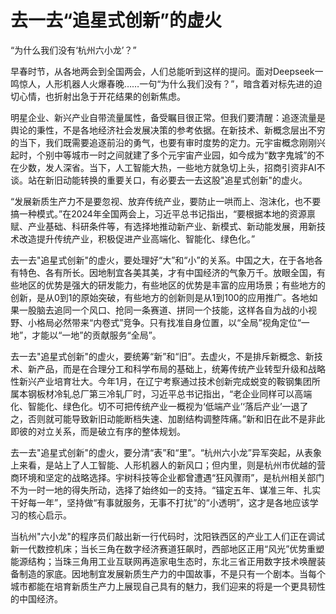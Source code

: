 # 去一去“追星式创新”的虚火

“为什么我们没有‘杭州六小龙’？”

早春时节，从各地两会到全国两会，人们总能听到这样的提问。面对Deepseek一鸣惊人，人形机器人火爆春晚……一句“为什么我们没有？”，暗含着对标先进的迫切心情，也折射出急于开花结果的创新焦虑。

明星企业、新兴产业自带流量属性，备受瞩目很正常。但我们要清醒：追逐流量是舆论的秉性，不是各地经济社会发展决策的参考依据。在新技术、新概念层出不穷的当下，我们既需要追逐前沿的勇气，也要有审时度势的定力。元宇宙概念刚刚兴起时，个别中等城市一时之间就建了多个元宇宙产业园，如今成为“数字鬼城”的不在少数，发人深省。当下，人工智能大热，一些地方就急切上头，招商引资非AI不谈。站在新旧动能转换的重要关口，有必要去一去这股"追星式创新"的虚火。

“发展新质生产力不是要忽视、放弃传统产业，要防止一哄而上、泡沫化，也不要搞一种模式。”在2024年全国两会上，习近平总书记指出，“要根据本地的资源禀赋、产业基础、科研条件等，有选择地推动新产业、新模式、新动能发展，用新技术改造提升传统产业，积极促进产业高端化、智能化、绿色化。”

去一去"追星式创新"的虚火，要处理好“大”和“小”的关系。中国之大，在于各地各有特色、各有所长。因地制宜各美其美，才有中国经济的气象万千。放眼全国，有些地区的优势是强大的研发能力，有些地区的优势是丰富的应用场景；有些地方的创新，是从0到1的原始突破，有些地方的创新则是从1到100的应用推广。各地如果一股脑去追同一个风口、抢同一条赛道、拼同一个技能，这样各自为战的小视野、小格局必然带来“内卷式”竞争。只有找准自身位置，以“全局”视角定位“一地”，才能以“一地”的贡献服务“全局”。

去一去"追星式创新"的虚火，要统筹“新”和“旧”。去虚火，不是排斥新概念、新技术、新产品，而是在合理分工和科学布局的基础上，统筹传统产业转型升级和战略性新兴产业培育壮大。今年1月，在辽宁考察通过技术创新完成蜕变的鞍钢集团所属本钢板材冷轧总厂第三冷轧厂时，习近平总书记指出，“老企业同样可以高端化、智能化、绿色化。切不可把传统产业一概视为‘低端产业’‘落后产业’一退了之，否则就可能导致新旧动能断档失速、加剧结构调整阵痛。”新和旧在此不是非此即彼的对立关系，而是破立有序的整体规划。

去一去"追星式创新"的虚火，要分清“表”和“里”。“杭州六小龙”异军突起，从表象上来看，是站上了人工智能、人形机器人的新风口；但内里，则是杭州市优越的营商环境和坚定的战略选择。宇树科技等企业都曾遭遇“狂风骤雨”，是杭州相关部门不为一时一地的得失所动，选择了始终如一的支持。“锚定五年、谋准三年、扎实干好每一年”，坚持做“有事就服务，无事不打扰”的“小透明”，这才是各地应该学习的核心启示。

当杭州"六小龙"的程序员们敲出新一行代码时，沈阳铁西区的产业工人们正在调试新一代数控机床；当长三角在数字经济赛道狂飙时，西部地区正用“风光”优势重塑能源结构；当珠三角用工业互联网再造家电生态时，东北三省正用数字技术唤醒装备制造的家底。因地制宜发展新质生产力的中国故事，不是只有一个剧本。当每个城市都能在培育新质生产力上展现自己具有的魅力，我们迎来的将是一个更具韧性的中国经济。